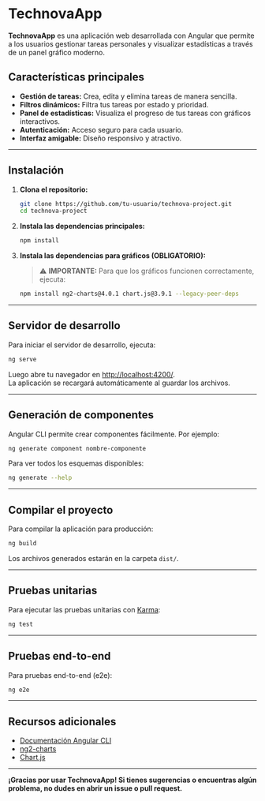# TechnovaApp

**TechnovaApp** es una aplicación web desarrollada con Angular que permite a los usuarios gestionar tareas personales y visualizar estadísticas a través de un panel gráfico moderno.

## Características principales

- **Gestión de tareas:** Crea, edita y elimina tareas de manera sencilla.
- **Filtros dinámicos:** Filtra tus tareas por estado y prioridad.
- **Panel de estadísticas:** Visualiza el progreso de tus tareas con gráficos interactivos.
- **Autenticación:** Acceso seguro para cada usuario.
- **Interfaz amigable:** Diseño responsivo y atractivo.

---

## Instalación

1. **Clona el repositorio:**
   ```bash
   git clone https://github.com/tu-usuario/technova-project.git
   cd technova-project
   ```

2. **Instala las dependencias principales:**
   ```bash
   npm install
   ```

3. **Instala las dependencias para gráficos (OBLIGATORIO):**
   > ⚠️ **IMPORTANTE:** Para que los gráficos funcionen correctamente, ejecuta:
   ```bash
   npm install ng2-charts@4.0.1 chart.js@3.9.1 --legacy-peer-deps
   ```

---

## Servidor de desarrollo

Para iniciar el servidor de desarrollo, ejecuta:

```bash
ng serve
```

Luego abre tu navegador en [http://localhost:4200/](http://localhost:4200/).  
La aplicación se recargará automáticamente al guardar los archivos.

---

## Generación de componentes

Angular CLI permite crear componentes fácilmente. Por ejemplo:

```bash
ng generate component nombre-componente
```

Para ver todos los esquemas disponibles:

```bash
ng generate --help
```

---

## Compilar el proyecto

Para compilar la aplicación para producción:

```bash
ng build
```

Los archivos generados estarán en la carpeta `dist/`.

---

## Pruebas unitarias

Para ejecutar las pruebas unitarias con [Karma](https://karma-runner.github.io):

```bash
ng test
```

---

## Pruebas end-to-end

Para pruebas end-to-end (e2e):

```bash
ng e2e
```

---

## Recursos adicionales

- [Documentación Angular CLI](https://angular.dev/tools/cli)
- [ng2-charts](https://valor-software.com/ng2-charts/)
- [Chart.js](https://www.chartjs.org/)

---

**¡Gracias por usar TechnovaApp! Si tienes sugerencias o encuentras algún problema, no dudes en abrir un issue o pull request.**

